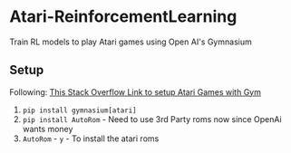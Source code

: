 # Atari-ReinforcementLearning
Train RL models to play Atari games using Open AI's Gymnasium

## Setup
Following: [This Stack Overflow Link to setup Atari Games with Gym](https://stackoverflow.com/questions/69442971/error-in-importing-environment-openai-gym)
1) `pip install gymnasium[atari]`
2) `pip install AutoRom` - Need to use 3rd Party roms now since OpenAi wants money
3) `AutoRom` - `y` - To install the atari roms